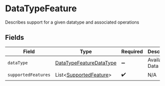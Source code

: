 # DataTypeFeature

Describes support for a given datatype and associated operations


## Fields

| Field                                                                     | Type                                                                      | Required                                                                  | Description                                                               | Example                                                                   |
| ------------------------------------------------------------------------- | ------------------------------------------------------------------------- | ------------------------------------------------------------------------- | ------------------------------------------------------------------------- | ------------------------------------------------------------------------- |
| `dataType`                                                                | [DataTypeFeatureDataType](../../models/shared/DataTypeFeatureDataType.md) | :heavy_minus_sign:                                                        | Available Data types                                                      | invoices                                                                  |
| `supportedFeatures`                                                       | List<[SupportedFeature](../../models/shared/SupportedFeature.md)>         | :heavy_check_mark:                                                        | N/A                                                                       |                                                                           |